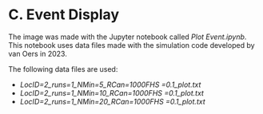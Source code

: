 # C. Event Display

The image was made with the Jupyter notebook called *Plot Event.ipynb*. This notebook uses data files made with the simulation code developed by van Oers in 2023. 

The following data files are used:
* *LocID=2_runs=1_NMin=5_RCan=1000FHS =0.1_plot.txt*
* *LocID=2_runs=1_NMin=10_RCan=1000FHS =0.1_plot.txt*
* *LocID=2_runs=1_NMin=20_RCan=1000FHS =0.1_plot.txt*
